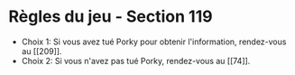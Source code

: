# Règles du jeu - Section 119

- Choix 1: Si vous avez tué Porky pour obtenir l'information, rendez-vous au [[209]].
- Choix 2: Si vous n'avez pas tué Porky, rendez-vous au [[74]].